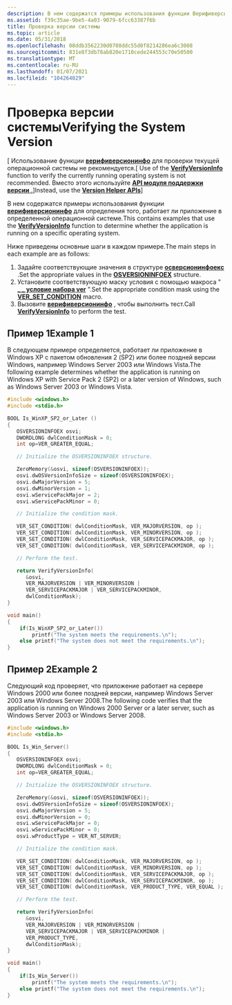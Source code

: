 ```yaml
---
description: В нем содержатся примеры использования функции Верифиверсионинфо для определения того, работает ли приложение в определенной операционной системе.
ms.assetid: f39c35ae-9be5-4a03-9079-6fcc63387f6b
title: Проверка версии системы
ms.topic: article
ms.date: 05/31/2018
ms.openlocfilehash: 08ddb3562230d0708ddc55d0f8214286ea6c3008
ms.sourcegitcommit: 831e8f3db78ab820e1710cede244553c70e50500
ms.translationtype: MT
ms.contentlocale: ru-RU
ms.lasthandoff: 01/07/2021
ms.locfileid: "104264029"
---
```

# <a name="verifying-the-system-version"></a><span data-ttu-id="55a08-103">Проверка версии системы</span><span class="sxs-lookup"><span data-stu-id="55a08-103">Verifying the System Version</span></span>

<span data-ttu-id="55a08-104">\[ Использование функции [**верифиверсионинфо**](/windows/desktop/api/Winbase/nf-winbase-verifyversioninfoa) для проверки текущей операционной системы не рекомендуется.</span><span class="sxs-lookup"><span data-stu-id="55a08-104">\[ Use of the [**VerifyVersionInfo**](/windows/desktop/api/Winbase/nf-winbase-verifyversioninfoa) function to verify the currently running operating system is not recommended.</span></span> <span data-ttu-id="55a08-105">Вместо этого используйте [ **API модуля поддержки версии** .](version-helper-apis.md)\]</span><span class="sxs-lookup"><span data-stu-id="55a08-105">Instead, use the [**Version Helper APIs**](version-helper-apis.md)\]</span></span>

<span data-ttu-id="55a08-106">В нем содержатся примеры использования функции [**верифиверсионинфо**](/windows/desktop/api/Winbase/nf-winbase-verifyversioninfoa) для определения того, работает ли приложение в определенной операционной системе.</span><span class="sxs-lookup"><span data-stu-id="55a08-106">This contains examples that use the [**VerifyVersionInfo**](/windows/desktop/api/Winbase/nf-winbase-verifyversioninfoa) function to determine whether the application is running on a specific operating system.</span></span>

<span data-ttu-id="55a08-107">Ниже приведены основные шаги в каждом примере.</span><span class="sxs-lookup"><span data-stu-id="55a08-107">The main steps in each example are as follows:</span></span>

1.  <span data-ttu-id="55a08-108">Задайте соответствующие значения в структуре [**осверсионинфоекс**](/windows/desktop/api/Winnt/ns-winnt-osversioninfoexa) .</span><span class="sxs-lookup"><span data-stu-id="55a08-108">Set the appropriate values in the [**OSVERSIONINFOEX**](/windows/desktop/api/Winnt/ns-winnt-osversioninfoexa) structure.</span></span>
2.  <span data-ttu-id="55a08-109">Установите соответствующую маску условия с помощью макроса " [**\_ \_ условие набора ver**](/windows/desktop/api/Winnt/nf-winnt-ver_set_condition) ".</span><span class="sxs-lookup"><span data-stu-id="55a08-109">Set the appropriate condition mask using the [**VER\_SET\_CONDITION**](/windows/desktop/api/Winnt/nf-winnt-ver_set_condition) macro.</span></span>
3.  <span data-ttu-id="55a08-110">Вызовите [**верифиверсионинфо**](/windows/desktop/api/Winbase/nf-winbase-verifyversioninfoa) , чтобы выполнить тест.</span><span class="sxs-lookup"><span data-stu-id="55a08-110">Call [**VerifyVersionInfo**](/windows/desktop/api/Winbase/nf-winbase-verifyversioninfoa) to perform the test.</span></span>

## <a name="example-1"></a><span data-ttu-id="55a08-111">Пример 1</span><span class="sxs-lookup"><span data-stu-id="55a08-111">Example 1</span></span>

<span data-ttu-id="55a08-112">В следующем примере определяется, работает ли приложение в Windows XP с пакетом обновления 2 (SP2) или более поздней версии Windows, например Windows Server 2003 или Windows Vista.</span><span class="sxs-lookup"><span data-stu-id="55a08-112">The following example determines whether the application is running on Windows XP with Service Pack 2 (SP2) or a later version of Windows, such as Windows Server 2003 or Windows Vista.</span></span>


```C++
#include <windows.h>
#include <stdio.h>

BOOL Is_WinXP_SP2_or_Later () 
{
   OSVERSIONINFOEX osvi;
   DWORDLONG dwlConditionMask = 0;
   int op=VER_GREATER_EQUAL;

   // Initialize the OSVERSIONINFOEX structure.

   ZeroMemory(&osvi, sizeof(OSVERSIONINFOEX));
   osvi.dwOSVersionInfoSize = sizeof(OSVERSIONINFOEX);
   osvi.dwMajorVersion = 5;
   osvi.dwMinorVersion = 1;
   osvi.wServicePackMajor = 2;
   osvi.wServicePackMinor = 0;

   // Initialize the condition mask.

   VER_SET_CONDITION( dwlConditionMask, VER_MAJORVERSION, op );
   VER_SET_CONDITION( dwlConditionMask, VER_MINORVERSION, op );
   VER_SET_CONDITION( dwlConditionMask, VER_SERVICEPACKMAJOR, op );
   VER_SET_CONDITION( dwlConditionMask, VER_SERVICEPACKMINOR, op );

   // Perform the test.

   return VerifyVersionInfo(
      &osvi, 
      VER_MAJORVERSION | VER_MINORVERSION | 
      VER_SERVICEPACKMAJOR | VER_SERVICEPACKMINOR,
      dwlConditionMask);
}

void main()
{
    if(Is_WinXP_SP2_or_Later())
        printf("The system meets the requirements.\n");
    else printf("The system does not meet the requirements.\n");
}
```



## <a name="example-2"></a><span data-ttu-id="55a08-113">Пример 2</span><span class="sxs-lookup"><span data-stu-id="55a08-113">Example 2</span></span>

<span data-ttu-id="55a08-114">Следующий код проверяет, что приложение работает на сервере Windows 2000 или более поздней версии, например Windows Server 2003 или Windows Server 2008.</span><span class="sxs-lookup"><span data-stu-id="55a08-114">The following code verifies that the application is running on Windows 2000 Server or a later server, such as Windows Server 2003 or Windows Server 2008.</span></span>


```C++
#include <windows.h>
#include <stdio.h>

BOOL Is_Win_Server() 
{
   OSVERSIONINFOEX osvi;
   DWORDLONG dwlConditionMask = 0;
   int op=VER_GREATER_EQUAL;

   // Initialize the OSVERSIONINFOEX structure.

   ZeroMemory(&osvi, sizeof(OSVERSIONINFOEX));
   osvi.dwOSVersionInfoSize = sizeof(OSVERSIONINFOEX);
   osvi.dwMajorVersion = 5;
   osvi.dwMinorVersion = 0;
   osvi.wServicePackMajor = 0;
   osvi.wServicePackMinor = 0;
   osvi.wProductType = VER_NT_SERVER;

   // Initialize the condition mask.

   VER_SET_CONDITION( dwlConditionMask, VER_MAJORVERSION, op );
   VER_SET_CONDITION( dwlConditionMask, VER_MINORVERSION, op );
   VER_SET_CONDITION( dwlConditionMask, VER_SERVICEPACKMAJOR, op );
   VER_SET_CONDITION( dwlConditionMask, VER_SERVICEPACKMINOR, op );
   VER_SET_CONDITION( dwlConditionMask, VER_PRODUCT_TYPE, VER_EQUAL );

   // Perform the test.

   return VerifyVersionInfo(
      &osvi, 
      VER_MAJORVERSION | VER_MINORVERSION | 
      VER_SERVICEPACKMAJOR | VER_SERVICEPACKMINOR |
      VER_PRODUCT_TYPE,
      dwlConditionMask);
}

void main()
{
    if(Is_Win_Server())
        printf("The system meets the requirements.\n");
    else printf("The system does not meet the requirements.\n");
}
```



 

 



